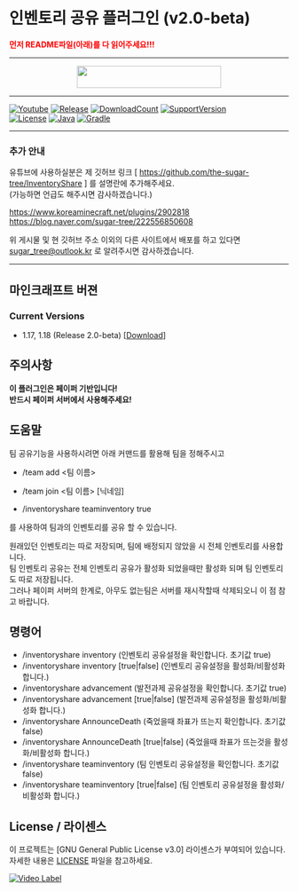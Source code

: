 # 인벤토리 공유 플러그인 (v2.0-beta)

<span style="color:red">
    <b>먼저 README파일(아래)를 다 읽어주세요!!!</b>
</span>

---
<p align="center">
    <a href="https://github.com/the-sugar-tree/InventoryShare/releases/download/v2.0-beta/InventoryShare-2.0-beta.jar">
        <img src="https://img.shields.io/badge/플러그인%20다운로드-클릭-bbbbbb" height="40" width="260">
    </a>
</p>

---
[![Youtube](https://img.shields.io/badge/youtube-sugar_tree-red.svg?logo=youtube)](https://www.youtube.com/channel/UCtqLK2FrJI9BNB0BI8-sWHA)
[![Release](https://img.shields.io/github/v/release/the-sugar-tree/InventoryShare)](https://github.com/the-sugar-tree/InventoryShare/releases/tag/v2.0-beta)
[![DownloadCount](https://img.shields.io/github/downloads/the-sugar-tree/InventoryShare/total)](https://github.com/the-sugar-tree/InventoryShare/releases)
[![SupportVersion](https://img.shields.io/badge/Supported%20Minecraft%20Version-1.17,%201.18-green)](https://github.com/the-sugar-tree/InventoryShare)   
[![License](https://img.shields.io/github/license/the-sugar-tree/InventoryShare)](https://www.gnu.org/licenses/gpl-3.0.html)
[![Java](https://img.shields.io/badge/java-16,%2017-ED8B00.svg?logo=java)](https://www.azul.com/)
[![Gradle](https://img.shields.io/badge/gradle-7.4.1-02303A.svg?logo=gradle)](https://gradle.org)

---

### 추가 안내

유튜브에 사용하실분은 제 깃허브 링크 [ https://github.com/the-sugar-tree/InventoryShare ] 를 설명란에 추가해주세요.   
(가능하면 언급도 해주시면 감사하겠습니다.)   

https://www.koreaminecraft.net/plugins/2902818   
https://blog.naver.com/sugar-tree/222556850608   

위 게시물 및 현 깃허브 주소 이외의 다른 사이트에서 배포를 하고 있다면 <sugar_tree@outlook.kr> 로 알려주시면 감사하겠습니다.

---

## 마인크래프트 버젼
### Current Versions
- 1.17, 1.18 (Release 2.0-beta) \[[Download](https://github.com/the-sugar-tree/InventoryShare/releases/download/v2.0-beta/InventoryShare-2.0-beta.jar)]

## 주의사항
**이 플러그인은 페이퍼 기반입니다!**   
**반드시 페이퍼 서버에서 사용해주세요!**

## 도움말
팀 공유기능을 사용하시려면 아래 커맨드를 활용해 팀을 정해주시고
- /team add <팀 이름> 
- /team join <팀 이름> \[닉네임]


- /inventoryshare teaminventory true

를 사용하여 팀과의 인벤토리를 공유 할 수 있습니다.  

원래있던 인벤토리는 따로 저장되며, 팀에 배정되지 않았을 시 전체 인벤토리를 사용합니다.  
팀 인벤토리 공유는 전체 인벤토리 공유가 활성화 되었을때만 활성화 되며 팀 인벤토리도 따로 저장됩니다.  
그러나 페이퍼 서버의 한계로, 아무도 없는팀은 서버를 재시작할때 삭제되오니 이 점 참고 바랍니다.

## 명령어
- /inventoryshare inventory (인벤토리 공유설정을 확인합니다. 초기값 true)
- /inventoryshare inventory \[true|false] (인벤토리 공유설정을 활성화/비활성화 합니다.)
- /inventoryshare advancement (발전과제 공유설정을 확인합니다. 초기값 true)
- /inventoryshare advancement \[true|false] (발전과제 공유설정을 활성화/비활성화 합니다.)
- /inventoryshare AnnounceDeath (죽었을때 좌표가 뜨는지 확인합니다. 초기값 false)
- /inventoryshare AnnounceDeath \[true|false] (죽었을때 좌표가 뜨는것을 활성화/비활성화 합니다.)
- /inventoryshare teaminventory (팀 인벤토리 공유설정을 확인합니다. 초기값 false)
- /inventoryshare teaminventory \[true|false] (팀 인벤토리 공유설정을 활성화/비활성화 합니다.)

## License / 라이센스

이 프로젝트는 \[GNU General Public License v3.0] 라이센스가 부여되어 있습니다. 자세한 내용은 [LICENSE](https://github.com/the-sugar-tree/InventoryShare/blob/master/LICENSE.md) 파일을 참고하세요.


[![Video Label](http://img.youtube.com/vi/PI6eTCOs-x4/0.jpg)](https://www.youtube.com/watch?v=PI6eTCOs-x4)
